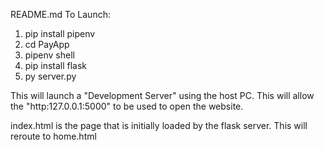 README.md
To Launch:
1) pip install pipenv
2) cd PayApp
3) pipenv shell
4) pip install flask
5) py server.py

This will launch a "Development Server" using the host PC. This will allow the "http:127.0.0.1:5000" to be used to open the website.

index.html is the page that is initially loaded by the flask server. This will reroute to home.html 
